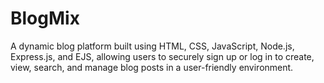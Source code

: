 # BlogMix
A dynamic blog platform built using HTML, CSS, JavaScript, Node.js, Express.js, and EJS, allowing users to securely sign up or log in to create, view, search, and manage blog posts in a user-friendly environment.
